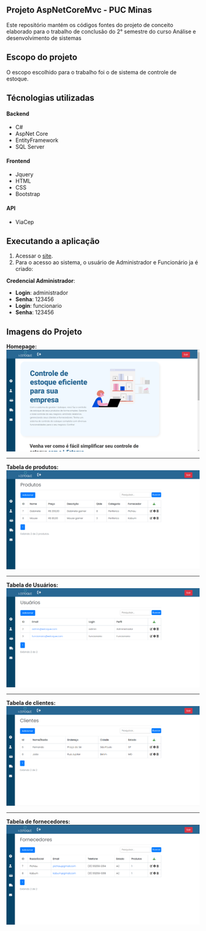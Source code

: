 ## Projeto AspNetCoreMvc - PUC Minas
Este repositório mantém os códigos fontes do projeto de conceito elaborado para o trabalho de conclusão do 2° semestre do curso Análise e desenvolvimento de sistemas

## Escopo do projeto
O escopo escolhido para o trabalho foi o de sistema de controle de estoque.

## Técnologias utilizadas
#### Backend
- C#
- AspNet Core
- EntityFramework
- SQL Server

#### Frontend
- Jquery
- HTML
- CSS
- Bootstrap

#### API
- ViaCep

## Executando a aplicação
1. Acessar o <a href="http://josecosta1984-001-site3.etempurl.com/">site</a>.
2. Para o acesso ao sistema, o usuário de Administrador e Funcionário ja é criado:
   
<b>Credencial Administrador</b>:
- <b>Login</b>: administrador
- <b>Senha</b>: 123456
- <b>Login</b>: funcionario
- <b>Senha</b>: 123456

## Imagens do Projeto
<b>Homepage:</b>
<img src="Img/TelaPrincipal.png">

---
<b>Tabela de produtos:</b>
<img src="Img/TelaProdutos.png">

---
<b>Tabela de Usuários:</b>
<img src="Img/TelaUsuarios.png">

---
<b>Tabela de clientes:</b>
<img src="Img/TelaClientes.png">

---
<b>Tabela de fornecedores:</b>
<img src="Img/TelaFornecedores.png">

